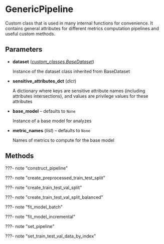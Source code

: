 # GenericPipeline

Custom class that is used in many internal functions for convenience. It contains general attributes for different metrics computation pipelines and useful custom methods.



## Parameters

- **dataset** (*[custom_classes.BaseDataset](../../custom_classes/BaseDataset)*)

    Instance of the dataset class inherited from BaseDataset

- **sensitive_attributes_dct** (*dict*)

    A dictionary where keys are sensitive attribute names (including attributes intersections),  and values are privilege values for these attributes

- **base_model** – defaults to `None`

    Instance of a base model for analyzes

- **metric_names** (*list*) – defaults to `None`

    Names of metrics to compute for the base model




## Methods

???- note "construct_pipeline"

???- note "create_preprocessed_train_test_split"

???- note "create_train_test_val_split"

???- note "create_train_test_val_split_balanced"

???- note "fit_model_batch"

???- note "fit_model_incremental"

???- note "set_pipeline"

???- note "set_train_test_val_data_by_index"

